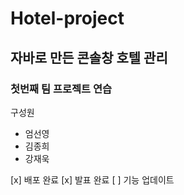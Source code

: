 # Hotel-project
## 자바로 만든 콘솔창 호텔 관리
### 첫번째 팀 프로젝트 연습
구성원
- 엄선영
- 김종희
- 강재욱

[x] 배포 완료
[x] 발표 완료
[ ] 기능 업데이트
